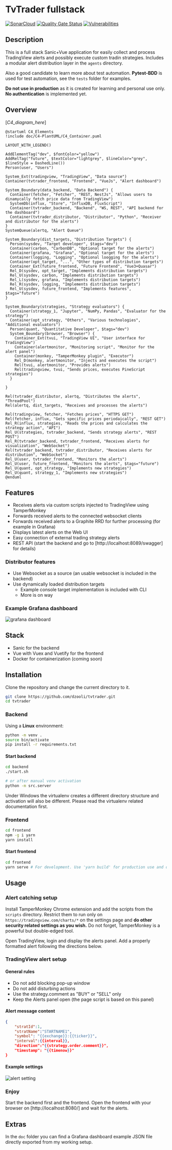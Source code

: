 # TvTrader fullstack

[![SonarCloud](https://sonarcloud.io/images/project_badges/sonarcloud-orange.svg)](https://sonarcloud.io/summary/new_code?id=dzooli_tvtrader)
[![Quality Gate Status](https://sonarcloud.io/api/project_badges/measure?project=dzooli_tvtrader&metric=alert_status)](https://sonarcloud.io/summary/new_code?id=dzooli_tvtrader) [![Vulnerabilities](https://sonarcloud.io/api/project_badges/measure?project=dzooli_tvtrader&metric=vulnerabilities)](https://sonarcloud.io/summary/new_code?id=dzooli_tvtrader)

## Description

This is a full stack Sanic+Vue application for easily collect and process TradingView alerts and possibly execute custom tradin strategies. Includes a modular alert distribution layer in the ```agents``` directory.

Also a good candidate to learn more about test automation. **Pytest-BDD** is used for test automation, see the `tests` folder for examples.

**Do not use in production** as it is created for learning and personal use only. **No authentication** is implemented yet.

## Overview

[_C4_diagram_here_]

```plantuml
@startuml C4_Elements
!include doc/C4-PlantUML/C4_Container.puml

LAYOUT_WITH_LEGEND()

AddElementTag("dev", $fontColor="yellow")
AddRelTag("future", $textColor="lightgrey", $lineColor="grey", $lineStyle = DashedLine())
Person(user, "Users")

System_Ext(tradingview, "TradingView", "Data source")
Container(tvtrader_frontend, "Frontend", "VueJs", "Alert dashboard")

System_Boundary(data_backend, "Data Backend") {
  Container(fetcher, "Fetcher", "REST, NestJs", "Allows users to dinamycally fetch price data from TradingView")
  SystemDb(influx, "Store", "InfluxDB, FluxScript")
  Container(tvtrader_backend, "Backend", "WS, REST", "API backend for the dashboard")
  Container(tvtrader_distributor, "Distributor", "Python", "Receiver and distributor for the alerts")
}
SystemQueue(alertq, "Alert Queue")

System_Boundary(dist_targets, "Distribution Targets") {
  Person(sysdev, "Target developer", $tags="dev")
  Container(carbon, "CarbonDB", "Optional target for the alerts")
  Container(grafana, "Grafana", "Optional target for the alerts")
  Container(logging, "Logging", "Optional loogging for the alerts")
  Container(opt_target, "...", "Other types of distribution targets")
  Container_Ext(future_frontend, "Future Frontend", "Vue3+Quasar")
  Rel_D(sysdev, opt_target, "Implements distribution targets")
  Rel_U(sysdev, carbon, "Implements distribution targets")
  Rel_L(sysdev, grafana, "Implements distribution targets")  
  Rel_R(sysdev, logging, "Implements distribution targets")
  Rel_U(sysdev, future_frontend, "Implements features", $tags="future")
}

System_Boundary(strategies, "Strategy evaluators") {
  Container(strategy_1, "Jupyter", "NumPy, Pandas", "Evaluator for the strategy")
  Container(opt_strategy, "Others", "Various technologies", "Additional evaluators")
  Person(quant, "Quantitative Developer", $tags="dev")    
  System_Boundary(browser, "Browser") {
    Container_Ext(tvui, "TradingView UI", "User interface for TradingView")
    Container(alertmonitor, "Monitoring script", "Monitor for the alert panel")
    Container(monkey, "TamperMonkey plugin", "Executor")
    Rel_D(monkey, alertmonitor, "Injects and executes the script")
    Rel(tvui, alertmonitor, "Provides alerts")
    Rel(tradingview, tvui, "Sends prices, executes PineScript strategies")
  }

}

Rel(tvtrader_distributor, alertq, "Distributes the alerts", "ThreadPool")
Rel(alertq, dist_targets, "Receives and processes the alerts")

Rel(tradingview, fetcher, "Fetches prices", "HTTPS GET")
Rel(fetcher, influx, "Gets specific prices periodaically", "REST GET")
Rel_R(influx, strategies, "Reads the prices and calculates the strategy action", "API")
Rel_U(strategies, tvtrader_backend, "Sends strategy alerts", "REST POST")
Rel_R(tvtrader_backend, tvtrader_frontend, "Receives alerts for visualization", "WebSocket")
Rel(tvtrader_backend, tvtrader_distributor, "Receives alerts for distribution", "WebSocket")
Rel_U(user, tvtrader_frontend, "Monitors the alerts")
Rel_U(user, future_frontend, "Monitors the alerts", $tags="future")
Rel_U(quant, opt_strategy, "Implements new strategies")
Rel_U(quant, strategy_1, "Implements new strategies")
@enduml
```


## Features

- Receives alerts via custom scripts injected to TradingView using TamperMonkey
- Forwards received alerts to the connected websocket clients
- Forwards received alerts to a Graphite RRD for further processing (for example in Grafana)
- Displays latest alerts on the Web UI
- Easy connection of external trading strategy alerts
- REST API (start the backend and go to [http://localhost:8089/swagger] for details)

### Distributor features

- Use Websocket as a source (an usable websocket is included in the backend)
- Use dynamically loaded distribution targets
  - Example console target implementation is included with CLI
  - More is on way

### Example Grafana dashboard

![grafana dashboard](doc/grafana_dashboard.png)

## Stack

- Sanic for the backend
- Vue with Vuex and Vuetify for the frontend
- Docker for containerization (coming soon)

## Installation

Clone the repository and change the current directory to it.

```bash
git clone https://github.com/dzooli/tvtrader.git
cd tvtrader
```

### Backend

Using a **Linux** environment:

```bash
python -m venv .
source bin/activate
pip install -r requirements.txt
```

#### Start backend

```bash
cd backend
./start.sh
```

```bash
# or after manual venv activation
python -m src.server
```

Under Windows the virtualenv creates a different directory structure and activation will also be different. Please read the virtualenv related documentation first.

### Frontend

```bash
cd frontend
npm -g i yarn
yarn install
```

#### Start frontend

```bash
cd frontend
yarn serve # For development. Use 'yarn build' for production use and deploy it in your preferred way.
```

## Usage

### Alert catching setup

Install TamperMonkey Chrome extension and add the scripts from the `scripts` directory. Restrict them to run only on `https://tradingview.com/charts/*` on the settings page and **do other security related settings as you wish.** Do not forget, TamperMonkey is a powerful but double-edged tool.

Open TradingView, login and display the alerts panel. Add a properly formatted alert following the directions below.

### TradingView alert setup

#### General rules

- Do not add blocking pop-up window
- Do not add disturbing actions
- Use the strategy.comment as "BUY" or "SELL" only
- Keep the Alerts panel open (the page script is based on this panel)

#### Alert message content

```json
{
    "stratId":1,
    "stratName":"STARTNAME1",
    "symbol": "{{exchange}}:{{ticker}}",
    "interval":{{interval}},
    "direction":"{{strategy.order.comment}}",
    "timestamp": "{{timenow}}"
}
```

#### Example settings

![alert setting](doc/alert_setup.PNG)

### Enjoy

Start the backend first and the frontend. Open the frontend with your browser on [http://localhost:8080/] and wait for the alerts.

## Extras

In the `doc` folder you can find a Grafana dashboard example JSON file directly exported from my working setup.
